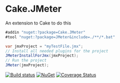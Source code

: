 # Cake.JMeter
An extension to Cake to do this

```cs
#addin "nuget:?package=Cake.JMeter"
#tool "nuget:?package=JMeter&include=./**/*.bat"

var jmxProject = "myTestFile.jmx";
// Install all needed plugins for the project
JMeterInstallForJmx(jmxProject);
// Run the project
JMeter(jmxProject);
```

[![Build status](https://img.shields.io/appveyor/ci/pitermarx/cake-jmeter.svg)](https://ci.appveyor.com/project/pitermarx/cake-jmeter)
[![NuGet](https://img.shields.io/nuget/v/Cake.JMeter.svg)](https://www.nuget.org/packages/Cake.JMeter/)
[![Coverage Status](https://coveralls.io/repos/github/pitermarx/Cake.JMeter/badge.svg)](https://coveralls.io/github/pitermarx/Cake.JMeter)